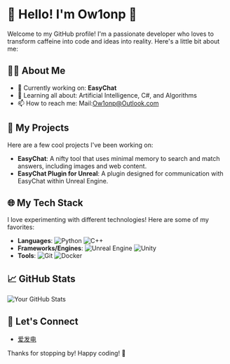 # 🌟 Hello! I'm Ow1onp 🌟

Welcome to my GitHub profile! I'm a passionate developer who loves to transform caffeine into code and ideas into reality. Here's a little bit about me:

## 🧑‍💻 About Me
- 🔭 Currently working on: **EasyChat**
- 🌱 Learning all about: Artificial Intelligence, C#, and Algorithms
- 📫 How to reach me: Mail:Ow1onp@Outlook.com

## 🚀 My Projects
Here are a few cool projects I've been working on:

- **EasyChat**: A nifty tool that uses minimal memory to search and match answers, including images and web content.
- **EasyChat Plugin for Unreal**: A plugin designed for communication with EasyChat within Unreal Engine.

## 🌐 My Tech Stack
I love experimenting with different technologies! Here are some of my favorites:

- **Languages**: ![Python](https://img.shields.io/badge/Python-3776AB?style=flat-square&logo=python&logoColor=white) ![C++](https://img.shields.io/badge/C++-00599C?style=flat-square&logo=c%2B%2B&logoColor=white)
- **Frameworks/Engines**: ![Unreal Engine](https://img.shields.io/badge/Unreal-313131?style=flat-square&logo=unreal-engine&logoColor=white) ![Unity](https://img.shields.io/badge/Unity-100000?style=flat-square&logo=unity&logoColor=white)
- **Tools**: ![Git](https://img.shields.io/badge/Git-F05032?style=flat-square&logo=git&logoColor=white) ![Docker](https://img.shields.io/badge/Docker-2496ED?style=flat-square&logo=docker&logoColor=white)

## 📈 GitHub Stats
![Your GitHub Stats](https://github-readme-stats.vercel.app/api?username=Ow1onpl&show_icons=true&theme=radical)

## 🔗 Let's Connect
- [爱发电](https://afdian.net/a/Gakkiopl)

Thanks for stopping by! Happy coding! 🚀
